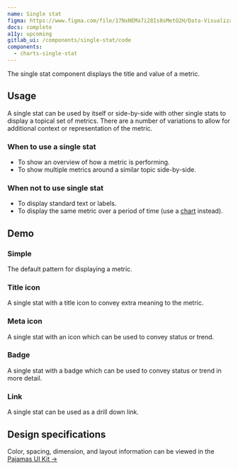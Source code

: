 ```yaml
---
name: Single stat
figma: https://www.figma.com/file/17NxNEMa7i28Is8sMetO2H/Data-Visualization?node-id=275%3A731
docs: complete
a11y: upcoming
gitlab_ui: /components/single-stat/code
components:
  - charts-single-stat
---
```


The single stat component displays the title and value of a metric.

## Usage

A single stat can be used by itself or side-by-side with other single stats to display a topical set of metrics. There are a number of variations to allow for additional context or representation of the metric.

### When to use a single stat

- To show an overview of how a metric is performing.
- To show multiple metrics around a similar topic side-by-side.

### When not to use single stat

- To display standard text or labels.
- To display the same metric over a period of time (use a [chart](/data-visualization/charts) instead).

## Demo

### Simple

The default pattern for displaying a metric.

<story-viewer component="charts-single-stat" title="Default" :args-value="100000" ></story-viewer>

### Title icon

A single stat with a title icon to convey extra meaning to the metric.

<story-viewer component="charts-single-stat" story="with-title-icon" title="With Title Icon"></story-viewer>

### Meta icon

A single stat with an icon which can be used to convey status or trend.

<story-viewer component="charts-single-stat" story="with-meta-icon" title="With Meta Icon"></story-viewer>

### Badge

A single stat with a badge which can be used to convey status or trend in more detail.

<story-viewer component="charts-single-stat" story="with-meta-icon" title="With Badge" args-variant="info" args-meta-text="through the roof" args-meta-icon="rocket"></story-viewer>

### Link

A single stat can be used as a drill down link.

<story-viewer story-name="charts-single-stat--with-link" title="With Link" args-url="#"></story-viewer>

## Design specifications

Color, spacing, dimension, and layout information can be viewed in the [Pajamas UI Kit →](https://www.figma.com/file/17NxNEMa7i28Is8sMetO2H/Data-Visualization?node-id=275%3A731)

